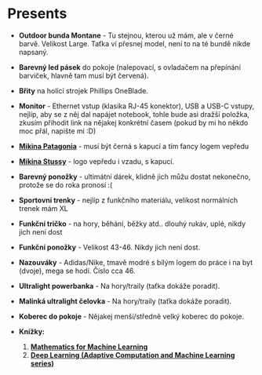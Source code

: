 # Presents

* **Outdoor bunda Montane** - Tu stejnou, kterou už mám, ale v černé barvě. Velikost Large. Taťka ví přesnej model, není to na té bundě nikde napsaný. 
* **Barevný led pásek** do pokoje (nalepovací, s ovladačem na přepínání barviček, hlavně tam musí být červená).
* **Břity** na holící strojek Phillips OneBlade.
* **Monitor** - Ethernet vstup (klasika RJ-45 konektor), USB a USB-C vstupy, nejlíp, aby se z něj dal napájet notebook, tohle bude asi dražší položka, zkusím přihodit link na nějakej konkrétní časem (pokud by mi ho někdo moc přál, napište mi :D)
* [**Mikina Patagonia**](https://www.sellpy.com/item/13PfWlkyjh) - musí být černá s kapucí a tím fancy logem vepředu
* [**Mikina Stussy**](https://stockx.com/stussy-basic-hoodie-black) - logo vepředu i vzadu, s kapucí.
* **Barevný ponožky** - ultimátní dárek, klidně jich můžu dostat nekonečno, protože se do roka pronosí :( 
* **Sportovní trenky** - nejlíp z funkčního materiálu, velikost normálních trenek mám XL
* **Funkční tričko** - na hory, běhání, běžky atd.. dlouhý rukáv, uplé, nikdy jich není dost
* **Funkční ponožky** - Velikost 43-46. Nikdy jich není dost.
* **Nazouváky** - Adidas/Nike, tmavě modré s bílým logem do práce i na byt (dvoje), mega se hodí. Číslo cca 46.
* **Ultralight powerbanka** - Na hory/traily (taťka dokáže poradit).
* **Malinká ultralight čelovka** - Na hory/traily (taťka dokáže poradit).
* **Koberec do pokoje** - Nějakej menší/středně velký koberec do pokoje.


* **Knížky:**
	1. [**Mathematics for Machine Learning**](https://www.megaknihy.cz/programovani/569417-mathematics-for-machine-learning.html?matchtype=&network=x&device=c&creative=&keyword=&placement=&param1=&param2=&adposition=&campaignid=17364182571&adgroupid=&feeditemid=&targetid=&loc_physical_ms=9062809&loc_interest_ms=&searchtype=)
	2. [**Deep Learning (Adaptive Computation and Machine Learning series)**](https://www.amazon.com/Deep-Learning-Adaptive-Computation-Machine/dp/0262035618)
